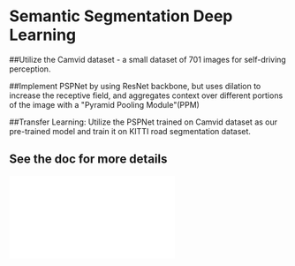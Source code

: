 # Semantic Segmentation Deep Learning

##Utilize the Camvid dataset - a small dataset of 701 images for self-driving perception.

##Implement PSPNet by using ResNet backbone, but uses dilation to increase the receptive field, and aggregates context over different portions of the image with a "Pyramid Pooling Module"(PPM)

##Transfer Learning: Utilize the PSPNet trained on Camvid dataset as our pre-trained model and train it on KITTI road segmentation dataset.

## See the doc for more details


![Demo](doc/document.pdf)
